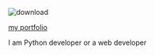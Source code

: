 
![download](https://user-images.githubusercontent.com/60153195/203767297-97445050-65a6-48f3-a519-a83203b13fe0.png)

[my portfolio](http://portfolio-sanusingh.ml/)

<p> I am  Python developer or a web developer  </P>

